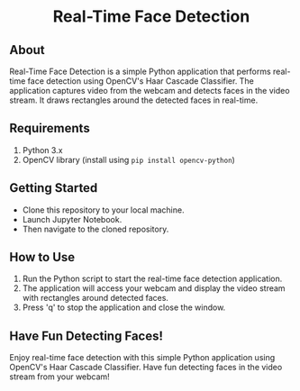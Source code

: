<div align = 'center'>
<h1> Real-Time Face Detection</h1>
</div> 

## About
Real-Time Face Detection is a simple Python application that performs real-time face detection using OpenCV's Haar Cascade Classifier. The application captures video from the webcam and detects faces in the video stream. It draws rectangles around the detected faces in real-time.

## Requirements

1. Python 3.x
2. OpenCV library (install using `pip install opencv-python`)

## Getting Started

* Clone this repository to your local machine.
* Launch Jupyter Notebook.
* Then navigate to the cloned repository.

## How to Use

1. Run the Python script to start the real-time face detection application.
2. The application will access your webcam and display the video stream with rectangles around detected faces.
3. Press 'q' to stop the application and close the window.

## Have Fun Detecting Faces!

Enjoy real-time face detection with this simple Python application using OpenCV's Haar Cascade Classifier. Have fun detecting faces in the video stream from your webcam!
